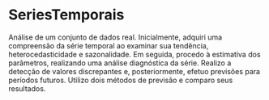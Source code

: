 # SeriesTemporais
 Análise de um conjunto de dados real.
 Inicialmente, adquiri uma compreensão da série temporal ao examinar sua tendência, heterocedasticidade e sazonalidade. Em seguida, procedo à estimativa dos parâmetros, realizando uma análise diagnóstica da série. Realizo a detecção de valores discrepantes e, posteriormente, efetuo previsões para períodos futuros. Utilizo dois métodos de previsão e comparo seus resultados.
